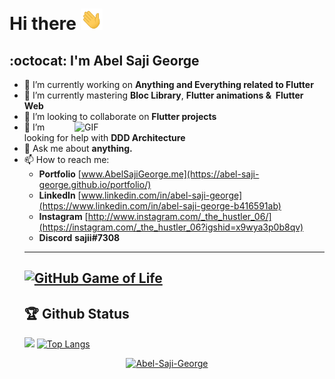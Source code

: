 # Hi there <img src="https://github.com/ABSphreak/ABSphreak/blob/master/gifs/Hi.gif" width="35px">
## :octocat: I'm Abel Saji George

- 🔭 I’m currently working on **Anything and Everything related to Flutter**
- 🌱 I’m currently mastering <img height="20" src="">**Bloc Library**, <img height="20" src="">**Flutter animations & <img height="20" src=""> Flutter Web**
- 👯 I’m looking to collaborate on **Flutter projects**<img align="right" alt="GIF" src="https://cdn.dribbble.com/users/1059583/screenshots/4171367/coding-freak.gif" width="400px" />
- 🤔 I’m looking for help with **DDD Architecture** 
- 💬 Ask me about **anything.**
- 📫 How to reach me: 
  - **Portfolio**   [www.AbelSajiGeorge.me](https://abel-saji-george.github.io/portfolio/)
  - **LinkedIn**    [www.linkedin.com/in/abel-saji-george](https://www.linkedin.com/in/abel-saji-george-b416591ab)
  - **Instagram**   [http://www.instagram.com/_the_hustler_06/](https://instagram.com/_the_hustler_06?igshid=x9wya3p0b8qv)
  - **Discord**     **sajii#7308**
  ---
  [![GitHub Game of Life](https://github4life.herokuapp.com/don-k-jacob.gif?z=6)](https://github.com/Abel-Saji-George)
  ---
  🏆 Github Status
  ---
  [![](https://github-readme-stats.vercel.app/api?username=abel-saji-george&&show_icons=true&title_color=ffffff&icon_color=bb2acf&text_color=daf7dc&bg_color=151515)](https://www.AbelSajiGeorge.me/)
  [![Top Langs](https://github-readme-stats.vercel.app/api/top-langs/?username=don-k-jacob&&show_icons=true&title_color=ffffff&icon_color=bb2acf&text_color=daf7dc&bg_color=151515)](https://github.com/don-k-jacob)
 <p align="center">
   <a href="https://github.com/ryo-ma/github-profile-trophy"><img width=800 src="https://github-profile-trophy.vercel.app/?username=Abel-Saji-George=7" alt="Abel-Saji-George" /></a> </p>


